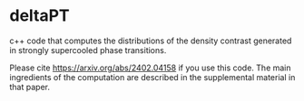 # deltaPT
c++ code that computes the distributions of the density contrast generated in strongly supercooled phase transitions.

Please cite https://arxiv.org/abs/2402.04158 if you use this code. The main ingredients of the computation are described in the supplemental material in that paper.
